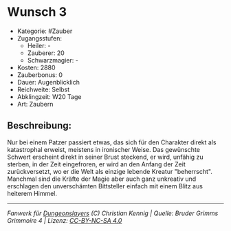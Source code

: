 # Wunsch 3  
- Kategorie: #Zauber  
- Zugangsstufen:  
  - Heiler: -  
  - Zauberer: 20  
  - Schwarzmagier: -  
- Kosten: 2880  
- Zauberbonus: 0  
- Dauer: Augenblicklich  
- Reichweite: Selbst  
- Abklingzeit: W20 Tage  
- Art: Zaubern     

## Beschreibung:
Nur bei einem Patzer passiert etwas, das sich für den Charakter direkt als katastrophal erweist, meistens in ironischer Weise. Das gewünschte Schwert erscheint direkt in seiner Brust steckend, er wird, unfähig zu sterben, in der Zeit eingefroren, er wird an den Anfang der Zeit zurückversetzt, wo er die Welt als einzige lebende Kreatur "beherrscht". Manchmal sind die Kräfte der Magie aber auch ganz unkreativ und erschlagen den unverschämten Bittsteller einfach mit einem Blitz aus heiterem Himmel.


___
*Fanwerk für [Dungeonslayers](https://www.dungeonslayers.net/) (C) Christian Kennig | Quelle: Bruder Grimms Grimmoire 4 | Lizenz: [CC-BY-NC-SA 4.0](https://creativecommons.org/licenses/by-nc-sa/4.0/deed.de)*
